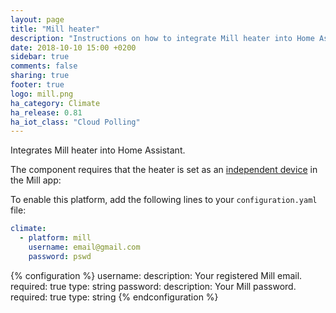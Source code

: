 ```yaml
---
layout: page
title: "Mill heater"
description: "Instructions on how to integrate Mill heater into Home Assistant."
date: 2018-10-10 15:00 +0200
sidebar: true
comments: false
sharing: true
footer: true
logo: mill.png
ha_category: Climate
ha_release: 0.81
ha_iot_class: "Cloud Polling"
---
```


Integrates Mill heater into Home Assistant.

The component requires that the heater is set as an [independent device](https://millheat.zendesk.com/hc/en-us/articles/115001123491-What-is-an-Independent-device-) in the Mill app: 


To enable this platform, add the following lines to your `configuration.yaml` file:

```yaml
climate:
  - platform: mill
    username: email@gmail.com
    password: pswd
```

{% configuration %}
username:
  description: Your registered Mill email.
  required: true
  type: string
password:
  description: Your Mill password.
  required: true
  type: string 
{% endconfiguration %}
